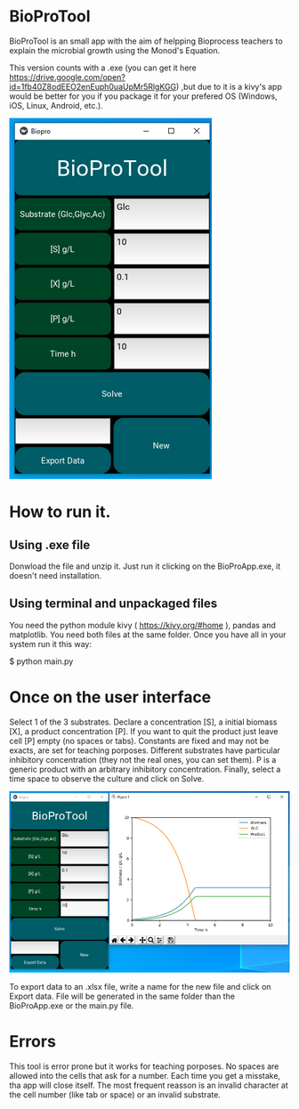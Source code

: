 # BioProTool
BioProTool is an small app with the aim of helpping Bioprocess teachers to explain the microbial growth using the Monod's Equation. 

This version counts with a .exe (you can get it here https://drive.google.com/open?id=1fb40Z8odEEO2enEuph0uaUpMr5RlgKGG) ,but due to it is a kivy's app would be better for you if you package it for your prefered OS (Windows, iOS, Linux, Android, etc.). 

![](screenshot1.PNG)

# How to run it.

## Using .exe file
Donwload the file and unzip it.
Just run it clicking on the BioProApp.exe, it doesn't need installation. 

## Using terminal and unpackaged files
 You need the python module kivy ( https://kivy.org/#home ), pandas and matplotlib.
 You need both files at the same folder.
 Once you have all in your system run it this way:
 
 $ python main.py
 
 # Once on the user interface
 Select 1 of the 3 substrates. Declare a concentration [S], a initial biomass [X], a product concentration [P].
 If you want to quit the product just leave cell [P] empty (no spaces or tabs). 
 Constants are fixed and may not be exacts, are set for teaching porposes. 
 Different substrates have particular inhibitory concentration (they not the real ones, you can set them).
 P is a generic product with an arbitrary inhibitory concentration.
 Finally, select a time space to observe the culture and click on Solve.

![](screenshot2.PNG)

  To export data to an .xlsx file, write a name for the new file and click on Export data. File will be generated in the same folder than the BioProApp.exe or the main.py file.
 
 # Errors
 This tool is error prone but it works for teaching porposes.
 No spaces are allowed into the cells that ask for a number.
 Each time you get a misstake, tha app will close itself. The most frequent reasson is an invalid character at the cell number (like tab or space) or an invalid substrate.
 
